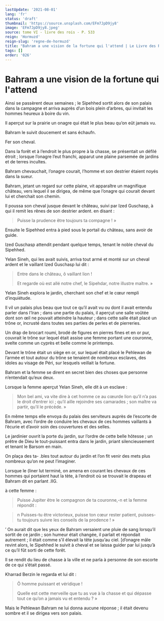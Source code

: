 ```yaml
---
lastUpdate: '2021-08-01'
lang: 'fr'
status: 'draft'
thumbnail: 'https://source.unsplash.com/EFm7JpD9jy8'
image: 'EFm7JpD9jy8.jpeg'
source: tome VI - livre des rois - P. 533
reign: 'Hormuzd'
reign-slug: 'regne-de-hormuzd'
title: "Bahram a une vision de la fortune qui l'attend | Le Livre des Rois | Shâhnâmeh"
tags: []
order: '026'
---
```


<!-- LTeX: language=fr -->

# Bahram a une vision de la fortune qui l'attend

Ainsi se passèrent deux semaines ; le Sipehhed sortit alors de son palais dans la campagne et arriva auprès d’un bois plein d’arbres, qui invitait les hommes heureux à boire du vin.

Il aperçut sur la prairie un onagre qui était le plus beau qu’on eût jamais vu.

Bahram le suivit doucement et sans échaufn.

Fer son cheval.

Dans la forêt et à l’endroit le plus propre à la chasse, se présentait un défilé étroit ; lorsque l’onagre l’eut franchi, apparut une plaine parsemée de jardins et de terres incultes.

Bahram chevauchait, l’onagre courait, l’homme et son destrier étaient noyés dans la sueur.

Bahram, jetant un regard sur cette plaine, vit apparaître un magnifique château, vers lequel il se dirigea, de même que l’onagre qui courait devant lui et cherchait son chemin.

Il poussa son cheval jusque devant le château, suivi par Ized Guschasp, à qui il remit les rênes de son destrier ardent. en disant :

> Puisse la prudence être toujours ta compagne ! »

Ensuite le Sipehhed entra à pied sous le portail du château, sans avoir de guide.

Ized Guschasp attendit pendant quelque temps, tenant le noble cheval du Sipehhed.

Yelan Sineh, qui les avait suivis, arriva tout armé et monté sur un cheval ardent et le vaillant Ized Guschasp lui dit :

> Entre dans le château, ô vaillant lion !
>
> Et regarde où est allé notre chef, le Sipehdar, notre illustre maître. »

Yelan Sineh explora le jardin, cherchant son chef et le cœur rempli d’inquiétude.

Il vil un palais plus beau que tout ce qu’il avait vu ou dont il avait entendu parler dans l’Iran ; dans une partie du palais, il aperçut une salle voûtée dont son
œil ne pouvait atteindre la hauteur ; dans cette salle était placé un trône or, incrusté dans toutes ses parties de perles et de pierreries.

Un drap de brocart roumi, brodé de figures en pierres fines et en or pur, couvrait le trône sur lequel était assise une femme portant une couronne, svelte comme un cyprès et belle comme le printemps.

Devant le trône était un siège en or, sur lequel était placé le Pehlewan de l’armée et tout autour du trône se tenaient de nombreux esclaves, des idoles au visage de Péri, sur lesquels veillait la fortune.

Bahram et la femme se dirent en secret bien des choses que personne n’entendait qu’eux deux.

Lorsque la femme aperçut Yelan Sineh, elle dit à un esclave :

> Mon bel ami, va vite dire à cet homme ce au cœurde lion qu’il n’a pas le droit d’entrer ici ; qu’il aille rejoindre ses camarades ; son maître va partir, qu’il le précède. »

En même temps elle envoya du palais des serviteurs auprès de l’escorte de Bahram, avec l’ordre de conduire les chevaux de ces hommes vaillants à l’écurie et d’avoir soin des couvertures et des selles.

Le jardinier ouvrit la porte du jardin, sur l’ordre de cette belle hôtesse ; un prêtre de Dieu le tout-puissant entra dans le jardin, priant silencieusement et tenant le Barsom en main.

On plaça des ta-
.bles tout autour du jardin et l’on fit venir des mets plus nombreux qu’on ne peut l’imaginer.

Lorsque le (liner lut terminé, on amena en courant les chevaux de ces hommes qui portaient haut la tète, à l’endroit où se trouvait le drapeau et Bahram dit en parlant .IIG.

à cette femme :

> Puisse Jupiter être le compagnon de ta couronne,-n et la femme répondit :

> n Puisses-tu être victorieux, puisse ton cœur rester patient, puisses-tu toujours suivre les conseils de la prodence ! »

’
On aurait dit que les yeux de Bahram versaient une pluie de sang lorsqu’il sortit de ce jardin ; son humeur était changée, il parlait et répondait autrement ; il était comme s’il élevait la tête jusqu’au ciel. [d’onagre mâle revint alors, le Sipehhed le suivit à cheval et se laissa guider par lui jusqu’à ce qu’il fût sorti de cette forêt.

Il se rendit du lieu de chasse à la ville et ne parla à personne de son escorte de ce qui s’était passé.

Kharrad Berzin le regarda et lui dit :

> Ô homme puissant et véridique !
>
> Quelle est cette merveille que tu as vue à la chasse et qui dépasse tout ce qu’on a jamais vu et entendu ? »

Mais le Pehlewan Bahram ne lui donna aucune réponse ; il était devenu sombre et il se dirigea vers son palais.
